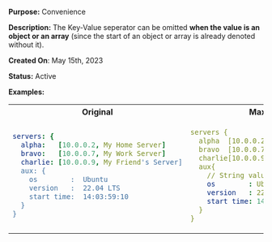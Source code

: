 **Purpose:** Convenience

**Description:** 
The Key-Value seperator can be omitted **when the value is an object or an array** (since the start of an object or array is already denoted without it).

**Created On**: May 15th, 2023

**Status:** Active

**Examples:**

<table><tr>

<th>Original</th><th>Max Omissions</th>

</tr><tr><td>

```yaml
servers: {
  alpha:   [10.0.0.2, My Home Server]
  bravo:   [10.0.0.7, My Work Server]
  charlie: [10.0.0.9, My Friend's Server]
  aux: {
    os        :  Ubuntu
    version   :  22.04 LTS
    start time:  14:03:59:10
  }
}
```  

</td><td>

```yaml
servers {
  alpha  [10.0.0.2, My Home Server]
  bravo  [10.0.0.7, My Work Server]
  charlie[10.0.0.9, My Friend's Server]
  aux{
    // String values still need a separator
    os        : Ubuntu
    version   : 22.04 LTS
    start time: 14:03:59:10
  }
}
```  

</td></tr></table>